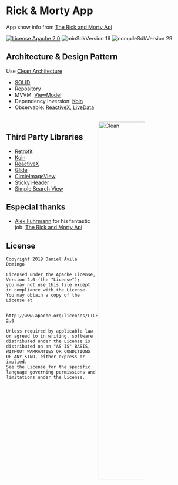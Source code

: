 # Rick & Morty App

App show info from [The Rick and Morty Api]

[![License Apache 2.0](https://img.shields.io/badge/License-Apache%202.0-blue.svg?style=true)](http://www.apache.org/licenses/LICENSE-2.0)
![minSdkVersion 16](https://img.shields.io/badge/minSdkVersion-16-red.svg?style=true)
![compileSdkVersion 29](https://img.shields.io/badge/compileSdkVersion-29-yellow.svg?style=true)

## Architecture & Design Pattern

Use [Clean Architecture]

* [SOLID]
* [Repository]
* MVVM: [ViewModel]
* Dependency Inversion: [Koin]
* Observable: [ReactiveX], [LiveData]

<br/>

<img alt='Clean' src="https://blog.cleancoder.com/uncle-bob/images/2012-08-13-the-clean-architecture/CleanArchitecture.jpg" align="right" width="50%"/>

## Third Party Libraries

* [Retrofit]
* [Koin]
* [ReactiveX]
* [Glide]
* [CircleImageView]
* [Sticky Header]
* [Simple Search View]

## Especial thanks

* [Alex Fuhrmann] for his fantastic job: [The Rick and Morty Api]

## License

    Copyright 2019 Daniel Ávila Domingo

    Licensed under the Apache License, Version 2.0 (the "License");
    you may not use this file except in compliance with the License.
    You may obtain a copy of the License at

        http://www.apache.org/licenses/LICENSE-2.0

    Unless required by applicable law or agreed to in writing, software
    distributed under the License is distributed on an "AS IS" BASIS,
    WITHOUT WARRANTIES OR CONDITIONS OF ANY KIND, either express or implied.
    See the License for the specific language governing permissions and
    limitations under the License.
    
[Clean Architecture]: https://blog.cleancoder.com/uncle-bob/2012/08/13/the-clean-architecture.html
[LiveData]: https://developer.android.com/topic/libraries/architecture/livedata
[ReactiveX]: http://reactivex.io
[ViewModel]: https://developer.android.com/topic/libraries/architecture/viewmodel
[Repository]: https://martinfowler.com/eaaCatalog/repository.html
[SOLID]: https://en.wikipedia.org/wiki/SOLID
[Koin]: https://insert-koin.io/

[The Rick and Morty Api]: https://rickandmortyapi.com/
[Alex Fuhrmann]: https://axelfuhrmann.com/

[Retrofit]: https://github.com/square/retrofit
[Sticky Header]: https://github.com/smuyyh/StickyHeaderRecyclerView
[Simple Search View]: https://github.com/Ferfalk/SimpleSearchView
[Glide]: https://github.com/bumptech/glide
[CircleImageView]: https://github.com/hdodenhof/CircleImageView